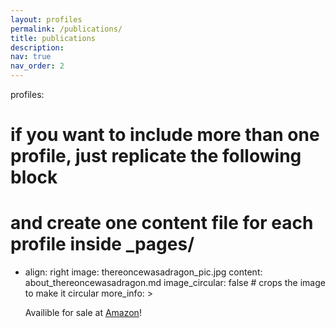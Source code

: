 ```yaml
---
layout: profiles
permalink: /publications/
title: publications
description: 
nav: true
nav_order: 2
---
```

profiles:
  # if you want to include more than one profile, just replicate the following block
  # and create one content file for each profile inside _pages/
  - align: right
    image: thereoncewasadragon_pic.jpg
    content: about_thereoncewasadragon.md
    image_circular: false # crops the image to make it circular
    more_info: >
      <p>Availible for sale at <a href="https://www.amazon.ca/There-Once-Was-Dragon-Again-st/dp/B0D2SF5VKS/">Amazon</a>!
